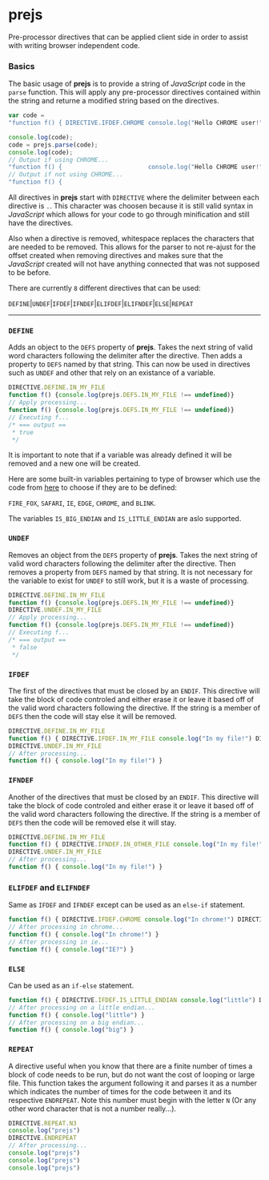 # prejs
Pre-processor directives that can be applied client side in order to assist with writing browser independent code.

### Basics

The basic usage of __prejs__ is to provide a string of _JavaScript_ code in the `parse` function.
This will apply any pre-processor directives contained within the string and returne a modified string based on the directives.

```js
var code =
"function f() { DIRECTIVE.IFDEF.CHROME console.log("Hello CHROME user!") DIRECTIVE.ELSE console.log("Why no CHROME?") DIRECTIVE.ENDIF }"

console.log(code);
code = prejs.parse(code);
console.log(code);
// Output if using CHROME...
"function f() {                        console.log("Hello CHROME user!")                                                              }"
// Output if not using CHROME...
"function f() {                                                                         console.log("Why no CHROME?")                 }"
```

All directives in __prejs__ start with `DIRECTIVE` where the delimiter between each directive is `.`.
This character was choosen because it is still valid syntax in _JavaScript_ which allows for 
your code to go through minification and still have the directives.

Also when a directive is removed, whitespace replaces the characters that are needed to be removed.
This allows for the parser to not re-ajust for the offset created when removing directives and
makes sure that the _JavaScript_ created will not have anything connected that was not supposed to be before.

There are currently `8` different directives that can be used:

`DEFINE`|`UNDEF`|`IFDEF`|`IFNDEF`|`ELIFDEF`|`ELIFNDEF`|`ELSE`|`REPEAT`

---

### `DEFINE`

Adds an object to the `DEFS` property of __prejs__. Takes the next string of valid word characters following the delimiter after
the directive. Then adds a property to `DEFS` named by that string. This can now be used in directives such as `UNDEF`
and other that rely on an existance of a variable.

```js
DIRECTIVE.DEFINE.IN_MY_FILE
function f() {console.log(prejs.DEFS.IN_MY_FILE !== undefined)}
// Apply processing...
function f() {console.log(prejs.DEFS.IN_MY_FILE !== undefined)}
// Executing f...
/* === output ==
 * true
 */
```

It is important to note that if a variable was already defined it will be removed and a new one will be created.

Here are some built-in variables pertaining to type of browser which use the code from
[here](http://stackoverflow.com/questions/9847580/how-to-detect-safari-chrome-ie-firefox-and-opera-browser)
to choose if they are to be defined:

`FIRE_FOX`, `SAFARI`, `IE`, `EDGE`, `CHROME`, and `BLINK`.

The variables `IS_BIG_ENDIAN` and `IS_LITTLE_ENDIAN` are aslo supported.

### `UNDEF`

Removes an object from the `DEFS` property of __prejs__. Takes the next string of valid word characters following the delimiter after
the directive. Then removes a property from `DEFS` named by that string. It is not necessary for the variable to
exist for `UNDEF` to still work, but it is a waste of processing.

```js
DIRECTIVE.DEFINE.IN_MY_FILE
function f() {console.log(prejs.DEFS.IN_MY_FILE !== undefined)}
DIRECTIVE.UNDEF.IN_MY_FILE
// Apply processing...
function f() {console.log(prejs.DEFS.IN_MY_FILE !== undefined)}
// Executing f...
/* === output ==
 * false
 */
```

### `IFDEF`

The first of the directives that must be closed by an `ENDIF`. This directive will take the block of code controled
and either erase it or leave it based off of the valid word characters following the directive. If the string is
a member of `DEFS` then the code will stay else it will be removed.

```js
DIRECTIVE.DEFINE.IN_MY_FILE
function f() { DIRECTIVE.IFDEF.IN_MY_FILE console.log("In my file!") DIRECTIVE.ENDIF }
DIRECTIVE.UNDEF.IN_MY_FILE
// After processing...
function f() { console.log("In my file!") }
```

### `IFNDEF`

Another of the directives that must be closed by an `ENDIF`. This directive will take the block of code controled
and either erase it or leave it based off of the valid word characters following the directive. If the string is
a member of `DEFS` then the code will be removed else it will stay.

```js
DIRECTIVE.DEFINE.IN_MY_FILE
function f() { DIRECTIVE.IFNDEF.IN_OTHER_FILE console.log("In my file!") DIRECTIVE.ENDIF }
DIRECTIVE.UNDEF.IN_MY_FILE
// After processing...
function f() { console.log("In my file!") }
```

### `ELIFDEF` and `ELIFNDEF`

Same as `IFDEF` and `IFNDEF` except can be used as an `else-if` statement.

```js
function f() { DIRECTIVE.IFDEF.CHROME console.log("In chrome!") DIRECTIVE.IFDEF.IE console.log("IE?") DIRECTIVE.ENDIF }
// After processing in chrome...
function f() { console.log("In chrome!") }
// After processing in ie...
function f() { console.log("IE?") }
```

### `ELSE`

Can be used as an `if-else` statement.

```js
function f() { DIRECTIVE.IFDEF.IS_LITTLE_ENDIAN console.log("little") DIRECTIVE.ELSE console.log("big") DIRECTIVE.ENDIF }
// After processing on a little endian...
function f() { console.log("little") }
// After processing on a big endian...
function f() { console.log("big") }
```

### `REPEAT`

A directive useful when you know that there are a finite number of times a block of code needs to be run, but do
not want the cost of looping or large file. This function takes the argument following it and parses it as a
number which indicates the number of times for the code between it and its respective `ENDREPEAT`. Note this number
must begin with the letter `N` (Or any other word character that is not a number really...).

```js
DIRECTIVE.REPEAT.N3
console.log("prejs")
DIRECTIVE.ENDREPEAT
// After processing...
console.log("prejs")
console.log("prejs")
console.log("prejs")
```
